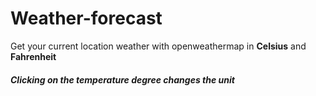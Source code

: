 # Weather-forecast

Get your current location weather with openweathermap in **Celsius** and **Fahrenheit**

##### Clicking on the temperature degree changes the unit
